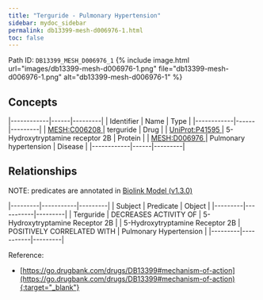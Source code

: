 ```yaml
---
title: "Terguride - Pulmonary Hypertension"
sidebar: mydoc_sidebar
permalink: db13399-mesh-d006976-1.html
toc: false 
---
```



Path ID: `DB13399_MESH_D006976_1`
{% include image.html url="images/db13399-mesh-d006976-1.png" file="db13399-mesh-d006976-1.png" alt="db13399-mesh-d006976-1" %}

## Concepts

|------------|------|---------|
| Identifier | Name | Type    |
|------------|------|---------|
| <a href="https://identifiers.org/MESH:C006208">MESH:C006208 </a> | terguride | Drug |
| <a href="https://identifiers.org/UniProt:P41595">UniProt:P41595 </a> | 5-Hydroxytryptamine receptor 2B | Protein |
| <a href="https://identifiers.org/MESH:D006976">MESH:D006976 </a> | Pulmonary hypertension | Disease |
|------------|------|---------|

## Relationships


NOTE: predicates are annotated in <a href="https://github.com/biolink/biolink-model/releases/tag/v1.3.0">Biolink Model (v1.3.0)</a>

|---------|-----------|---------|
| Subject | Predicate | Object  |
|---------|-----------|---------|
| Terguride | DECREASES ACTIVITY OF | 5-Hydroxytryptamine Receptor 2B |
| 5-Hydroxytryptamine Receptor 2B | POSITIVELY CORRELATED WITH | Pulmonary Hypertension |
|---------|-----------|---------|

Reference:
  - [https://go.drugbank.com/drugs/DB13399#mechanism-of-action](https://go.drugbank.com/drugs/DB13399#mechanism-of-action){:target="_blank"}
